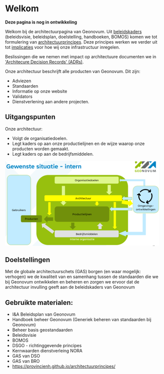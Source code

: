 # Welkom

**Deze pagina is nog in ontwikkeling**

Welkom bij de architectuurpagina van Geonovum. Uit [beleidskaders](beleidskaders/) (beleidsvisie, beleidsplan, doelstelling, handboeken, BOMOS) komen we tot formulering van [architectuurprincipes](architectuurprincipes/). Deze
principes werken we verder uit tot [implicaties](implicaties) voor hoe wij onze infrastructuur inregelen.

Beslissingen die we nemen met impact op architectuure documenten we in ['Architecure Decision Records' (ADRs)](adr/).

Onze architectuur beschrijft alle producten van Geonovum. Dit zijn:

- Adviezen
- Standaarden
- Informatie op onze website
- Validators
- Dienstverlening aan andere projecten.




## Uitgangspunten

Onze architectuur:

- Volgt de organisatiedoelen.
- Legt kaders op aan onze  productielijnen en de wijze waarop onze producten worden gemaakt.
- Legt kaders op aan de bedrijfsmiddelen.

![alt text](image.png)

## Doelstellingen

Met de globale architectuurschets (GAS) borgen (en waar mogelijk: verhogen) we de kwaliteit van en samenhang tussen de standaarden die we bij Geonovum ontwikkelen en beheren en
zorgen we ervoor dat de architectuur invulling geeft aan de beleidskaders van Geonovum

## Gebruikte materialen:

- I&A Beleidsplan van Geonovum
- Handboek beheer Geonovum  (Generiek beheren van standaarden bij Geonovum)
- Beheer basis geostandaarden
- Beleidsvisie
- BOMOS
- DSGO - richtinggevende principes
- Kernwaarden dienstverleing NORA
- GAS van DSO
- GAS van BRO
- <https://provincienh.github.io/architectuurprincipes/>
